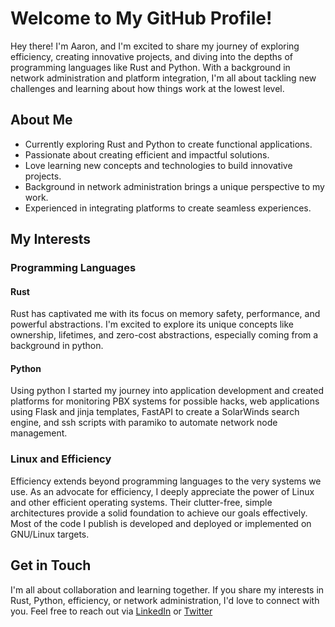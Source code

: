 # Welcome to My GitHub Profile!

Hey there! I'm Aaron, and I'm excited to share my journey of exploring efficiency, creating innovative projects, and diving into the depths of programming languages like Rust and Python. With a background in network administration and platform integration, I'm all about tackling new challenges and learning about how things work at the lowest level.

## About Me

- Currently exploring Rust and Python to create functional applications.
- Passionate about creating efficient and impactful solutions.
- Love learning new concepts and technologies to build innovative projects.
- Background in network administration brings a unique perspective to my work.
- Experienced in integrating platforms to create seamless experiences.

## My Interests

### Programming Languages

#### Rust
Rust has captivated me with its focus on memory safety, performance, and powerful abstractions. I'm excited to explore its unique concepts like ownership, lifetimes, and zero-cost abstractions, especially coming from a background in python.

#### Python
Using python I started my journey into application development and created platforms for monitoring PBX systems for possible hacks, web applications using Flask and jinja templates, FastAPI to create a SolarWinds search engine, and ssh scripts with paramiko to automate network node management.

### Linux and Efficiency

Efficiency extends beyond programming languages to the very systems we use. As an advocate for efficiency, I deeply appreciate the power of Linux and other efficient operating systems. Their clutter-free, simple architectures provide a solid foundation to achieve our goals effectively. Most of the code I publish is developed and deployed or implemented on GNU/Linux targets.

## Get in Touch

I'm all about collaboration and learning together. If you share my interests in Rust, Python, efficiency, or network administration, I'd love to connect with you. Feel free to reach out via [LinkedIn](www.linkedin.com/in/aaron-southcombe-858629278) or [Twitter](https://twitter.com/southcombe)
